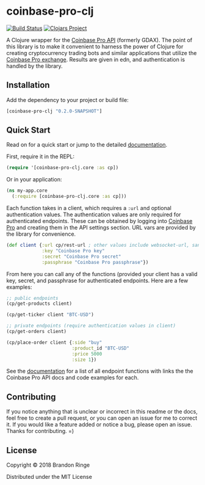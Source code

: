 # coinbase-pro-clj

[![Build Status](https://travis-ci.org/bpringe/coinbase-pro-clj.svg?branch=master)](https://travis-ci.org/bpringe/coinbase-pro-clj)
[![Clojars Project](https://img.shields.io/clojars/v/coinbase-pro-clj.svg)](https://clojars.org/coinbase-pro-clj)

A Clojure wrapper for the [Coinbase Pro API](https://docs.pro.coinbase.com/) (formerly GDAX). The point of this library is to make it convenient to harness the power of Clojure
for creating cryptocurrency trading bots and similar applications that utilize the [Coinbase Pro exchange](https://pro.coinbase.com). Results are given in edn, and authentication is handled by the library.

## Installation

Add the dependency to your project or build file:

```clojure
[coinbase-pro-clj "0.2.0-SNAPSHOT"]
```

## Quick Start

Read on for a quick start or jump to the detailed [documentation](https://bpringe.github.io/coinbase-pro-clj/index.html).

First, require it in the REPL:

```clojure
(require '[coinbase-pro-clj.core :as cp])
```

Or in your application:

```clojure
(ns my-app.core
  (:require [coinbase-pro-clj.core :as cp]))
```

Each function takes in a client, which requires a `:url` and optional authentication values. The authentication values are only required for authenticated endpoints. These can be obtained by logging into [Coinbase Pro](https://pro.coinbase.com) and creating them in the API settings section. URL vars are provided by the library for convenience.

```clojure
(def client {:url cp/rest-url ; other values include websocket-url, sandbox-rest-url, and sanbox-websocket-url
             :key "Coinbase Pro key"
             :secret "Coinbase Pro secret"
             :passphrase "Coinbase Pro passphrase"})
```

From here you can call any of the functions (provided your client has a valid key, secret, and passphrase for authenticated endpoints. Here are a few examples:

```clojure
;; public endpoints
(cp/get-products client)

(cp/get-ticker client "BTC-USD")

;; private endpoints (require authentication values in client)
(cp/get-orders client)

(cp/place-order client {:side "buy"
                        :product_id "BTC-USD"
                        :price 5000
                        :size 1})
```

See the [documentation](https://bpringe.github.io/coinbase-pro-clj/index.html) for a list of all endpoint functions with links the the Coinbase Pro API docs and code examples for each.

## Contributing

If you notice anything that is unclear or incorrect in this readme or the docs, feel free to create a pull request, or you can open an issue for me to correct it. If you would like a feature added or notice a bug, please open an issue. Thanks for contributing. =)

## License

Copyright © 2018 Brandon Ringe

Distributed under the MIT License
